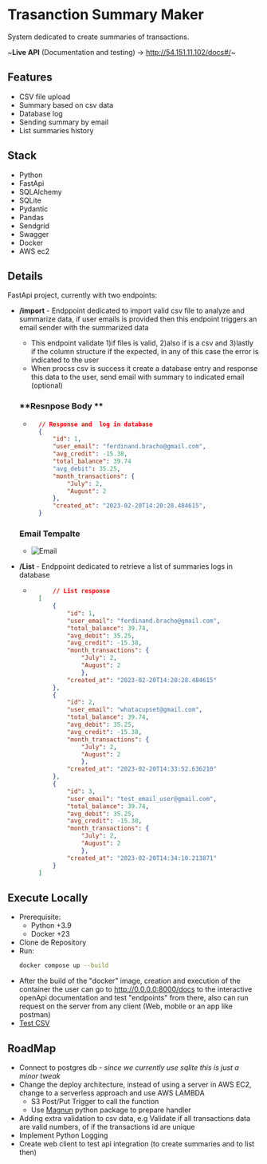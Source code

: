 # Trasanction Summary Maker

System dedicated to create summaries of transactions.

    
 ~**Live API** (Documentation and testing) -> http://54.151.11.102/docs#/~

## **Features**
- CSV file upload
- Summary based on csv data
- Database log
- Sending summary by email
- List summaries history


## **Stack**
- Python
- FastApi
- SQLAlchemy
- SQLite
- Pydantic
- Pandas
- Sendgrid
- Swagger
- Docker
- AWS ec2


## **Details**
FastApi project, currently with two endpoints:
- **/import** - Endppoint dedicated to import valid csv file to analyze and summarize data, if user emails is provided then this endpoint triggers an email sender with the summarized data

    - This endpoint validate 1)if files is valid, 2)also if is a csv and 3)lastly if the column structure if the expected, in any of this case the error is indicated to the user
    - When procss csv is success it create a database entry and response this data to the user, send email with summary to indicated email (optional)
   ### **Resnpose Body **
   -  ``` json
        // Response and  log in database
        {
            "id": 1,
            "user_email": "ferdinand.bracho@gmail.com",
            "avg_credit": -15.38,
            "total_balance": 39.74
            "avg_debit": 35.25,
            "month_transactions": {
                "July": 2,
                "August": 2
            },
            "created_at": "2023-02-20T14:20:28.484615",
        }
        ```


  ### **Email Tempalte**
  - ![Email](https://github.com/ferdinandbracho/transaction_summary_maker/blob/0ceedee426d226fb09b7d0ae76460c48313d1a8c/docs_imgs/Screenshot%20from%202023-02-22%2009-35-40(1).jpg)

- **/List** - Endppoint dedicated to retrieve a list of summaries logs in database
    - ``` json
            // List response
        [
            {
                "id": 1,
                "user_email": "ferdinand.bracho@gmail.com",
                "total_balance": 39.74,
                "avg_debit": 35.25,
                "avg_credit": -15.38,
                "month_transactions": {
                    "July": 2,
                    "August": 2
                    },
                "created_at": "2023-02-20T14:20:28.484615"
            },
            {
                "id": 2,
                "user_email": "whatacupset@gmail.com",
                "total_balance": 39.74,
                "avg_debit": 35.25,
                "avg_credit": -15.38,
                "month_transactions": {
                    "July": 2,
                    "August": 2
                    },
                "created_at": "2023-02-20T14:33:52.636210"
            },
            {
                "id": 3,
                "user_email": "test_email_user@gmail.com",
                "total_balance": 39.74,
                "avg_debit": 35.25,
                "avg_credit": -15.38,
                "month_transactions": {
                    "July": 2,
                    "August": 2
                    },
                "created_at": "2023-02-20T14:34:10.213871"
            }
        ]
        ```

## Execute Locally
- Prerequisite:
    - Python +3.9
    - Docker +23
- Clone de Repository
- Run:
    ``` sh
    docker compose up --build
    ```
- After the build of the "docker" image, creation and execution of the container the user can go to http://0.0.0.0:8000/docs to the interactive openApi documentation and test "endpoints" from there, also can run request on the server from any client (Web, mobile or an app like postman)
- [Test CSV](https://github.com/ferdinandbracho/transaction_summary_maker/blob/0bf4dd6ba3dcf627160c6220ed0a1dac4ec27910/test.csv)

## RoadMap
- Connect to postgres db - *since we currently use sqlite this is just a minor tweak*
- Change the deploy architecture, instead of using a server in AWS EC2, change to a serverless approach and use AWS LAMBDA
    - S3 Post/Put Trigger to call the function
    - Use [Magnun](https://pypi.org/project/magnum/) python package to prepare handler
- Adding extra validation to csv data, e.g Validate if all transactions data are valid numbers, of if the transactions id are unique
- Implement Python Logging
- Create web client to test api integration (to create summaries and to list then)
